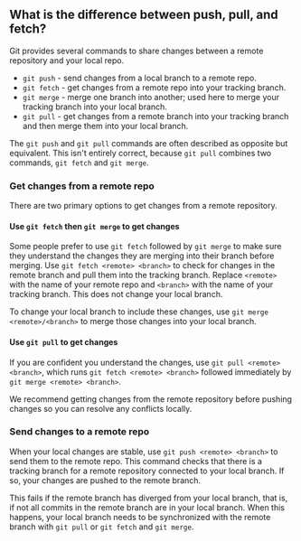 ## What is the difference between push, pull, and fetch?

Git provides several commands to share changes between a remote repository and your local repo.

- `git push` - send changes from a local branch to a remote repo.
- `git fetch` - get changes from a remote repo into your tracking branch.
- `git merge` - merge one branch into another; used here to merge your tracking branch into your local branch.
- `git pull` - get changes from a remote branch into your tracking branch and then merge them into your local branch.

The `git push` and `git pull` commands are often described as opposite but equivalent. 
This isn't entirely correct, because `git pull` combines two commands, `git fetch` and `git merge`.

### Get changes from a remote repo

There are two primary options to get changes from a remote repository. 

#### Use `git fetch` then `git merge` to get changes

Some people prefer to use `git fetch` followed by `git merge` to make sure they understand the changes they are merging into their branch before merging.
Use `git fetch <remote> <branch>` to check for changes in the remote branch and pull them into the tracking branch. Replace `<remote>` with the name of your remote repo and `<branch>` with the name of your tracking branch.
This does not change your local branch.

To change your local branch to include these changes, use `git merge <remote>/<branch>` to merge those changes into your local branch.

#### Use `git pull` to get changes

If you are confident you understand the changes, use `git pull <remote> <branch>`, which runs `git fetch <remote> <branch>` followed immediately by `git merge <remote> <branch>`.

We recommend getting changes from the remote repository before pushing changes so you can resolve any conflicts locally.

### Send changes to a remote repo

When your local changes are stable, use `git push <remote> <branch>` to send them to the remote repo. This command  checks that there is a tracking branch for a remote repository connected to your local branch. 
If so, your changes are pushed to the remote branch. 

This fails if the remote branch has diverged from your local branch, that is, if not all commits in the remote branch are in your local branch.
When this happens, your local branch needs to be synchronized with the remote branch with `git pull` or `git fetch` and `git merge`.
